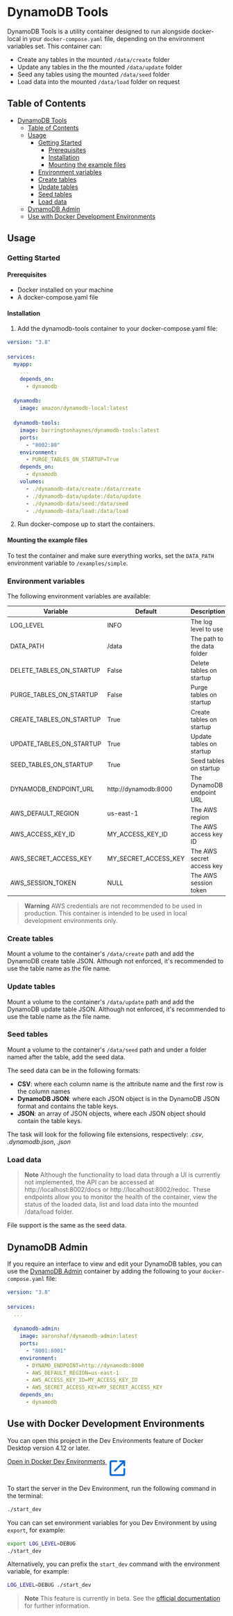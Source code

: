 # DynamoDB Tools

DynamoDB Tools is a utility container designed to run alongside docker-local in your
`docker-compose.yaml` file, depending on the environment variables set. This container can:

- Create any tables in the mounted `/data/create` folder
- Update any tables in the the mounted `/data/update` folder
- Seed any tables using the mounted `/data/seed` folder
- Load data into the mounted `/data/load` folder on request

## Table of Contents

- [DynamoDB Tools](#dynamodb-tools)
  - [Table of Contents](#table-of-contents)
  - [Usage](#usage)
    - [Getting Started](#getting-started)
      - [Prerequisites](#prerequisites)
      - [Installation](#installation)
      - [Mounting the example files](#mounting-the-example-files)
    - [Environment variables](#environment-variables)
    - [Create tables](#create-tables)
    - [Update tables](#update-tables)
    - [Seed tables](#seed-tables)
    - [Load data](#load-data)
  - [DynamoDB Admin](#dynamodb-admin)
  - [Use with Docker Development Environments](#use-with-docker-development-environments)

## Usage

### Getting Started

#### Prerequisites

- Docker installed on your machine
- A docker-compose.yaml file

#### Installation

1. Add the dynamodb-tools container to your docker-compose.yaml file:

```yaml
version: "3.8"

services:
  myapp:
    ...
    depends_on:
      - dynamodb

  dynamodb:
    image: amazon/dynamodb-local:latest

  dynamodb-tools:
    image: barringtonhaynes/dynamodb-tools:latest
    ports:
      - "8002:80"
    environment:
      - PURGE_TABLES_ON_STARTUP=True
    depends_on:
      - dynamodb
    volumes:
      - ./dynamodb-data/create:/data/create
      - ./dynamodb-data/update:/data/update
      - ./dynamodb-data/seed:/data/seed
      - ./dynamodb-data/load:/data/load
```

2. Run docker-compose up to start the containers.

#### Mounting the example files

To test the container and make sure everything works, set the `DATA_PATH` environment variable to `/examples/simple`.

### Environment variables

The following environment variables are available:

| Variable                 | Default              | Description                 |
| ------------------------ | -------------------- | --------------------------- |
| LOG_LEVEL                | INFO                 | The log level to use        |
| DATA_PATH                | /data                | The path to the data folder |
| DELETE_TABLES_ON_STARTUP | False                | Delete tables on startup    |
| PURGE_TABLES_ON_STARTUP  | False                | Purge tables on startup     |
| CREATE_TABLES_ON_STARTUP | True                 | Create tables on startup    |
| UPDATE_TABLES_ON_STARTUP | True                 | Update tables on startup    |
| SEED_TABLES_ON_STARTUP   | True                 | Seed tables on startup      |
| DYNAMODB_ENDPOINT_URL    | http://dynamodb:8000 | The DynamoDB endpoint URL   |
| AWS_DEFAULT_REGION       | us-east-1            | The AWS region              |
| AWS_ACCESS_KEY_ID        | MY_ACCESS_KEY_ID     | The AWS access key ID       |
| AWS_SECRET_ACCESS_KEY    | MY_SECRET_ACCESS_KEY | The AWS secret access key   |
| AWS_SESSION_TOKEN        | NULL                 | The AWS session token       |

> **Warning**
> AWS credentials are not recommended to be used in production. This container is
intended to be used in local development environments only.

### Create tables

Mount a volume to the container's `/data/create` path and add the DynamoDB create table JSON.
Although not enforced, it's recommended to use the table name as the file name.

### Update tables

Mount a volume to the container's `/data/update` path and add the DynamoDB update table JSON.
Although not enforced, it's recommended to use the table name as the file name.

### Seed tables

Mount a volume to the container's `/data/seed` path and under a folder named after the table,
add the seed data.

The seed data can be in the following formats:

- **CSV**: where each column name is the attribute name and the first row is the column names
- **DynamoDB JSON**: where each JSON object is in the DynamoDB JSON format and contains the table keys.
- **JSON**: an array of JSON objects, where each JSON object should contain the table keys.

The task will look for the following file extensions, respectively: *.csv*, *.dynamodb.json*, *.json*

### Load data

> **Note**
> Although the functionality to load data through a UI is currently not implemented, the API can be accessed at http://localhost:8002/docs or http://localhost:8002/redoc. These endpoints allow you to monitor the health of the container, view the status of the loaded data, list and load data into the mounted /data/load folder.

File support is the same as the seed data.

## DynamoDB Admin

If you require an interface to view and edit your DynamoDB tables, you can use the [DynamoDB Admin](https://hub.docker.com/r/aaronshaf/dynamodb-admin) container by adding the following to your `docker-compose.yaml` file:

```yaml
version: "3.8"

services:
  ...

  dynamodb-admin:
    image: aaronshaf/dynamodb-admin:latest
    ports:
      - "8001:8001"
    environment:
      - DYNAMO_ENDPOINT=http://dynamodb:8000
      - AWS_DEFAULT_REGION=us-east-1
      - AWS_ACCESS_KEY_ID=MY_ACCESS_KEY_ID
      - AWS_SECRET_ACCESS_KEY=MY_SECRET_ACCESS_KEY
    depends_on:
      - dynamodb
```

## Use with Docker Development Environments

You can open this project in the Dev Environments feature of Docker Desktop version 4.12 or later.

[Open in Docker Dev Environments <img src="open_in_new.svg" alt="Open in Docker Dev Environments" align="top"/>](https://open.docker.com/dashboard/dev-envs?url=https://github.com/barringtonhaynes/dynamodb-tools)

To start the server in the Dev Environment, run the following command in the terminal:

```bash
./start_dev
```

You can can set environment variables for you Dev Environment by using `export`, for example:

```bash
export LOG_LEVEL=DEBUG
./start_dev
```

Alternatively, you can prefix the `start_dev` command with the environment variable, for example:

```bash
LOG_LEVEL=DEBUG ./start_dev
```

> **Note**
> This feature is currently in beta. See  the [official documentation](https://docs.docker.com/desktop/dev-environments) for further information.
